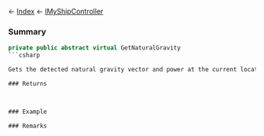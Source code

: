 ← [Index](Api-Index) ← [IMyShipController](Sandbox.ModAPI.Ingame.IMyShipController)

### Summary

```csharp
private public abstract virtual GetNaturalGravity
```csharp

Gets the detected natural gravity vector and power at the current location.

### Returns



### Example

### Remarks

